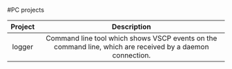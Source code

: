 #PC projects

| Project    | Description |
| :------:   | :---------: |
| logger     | Command line tool which shows VSCP events on the command line, which are received by a daemon connection. |
